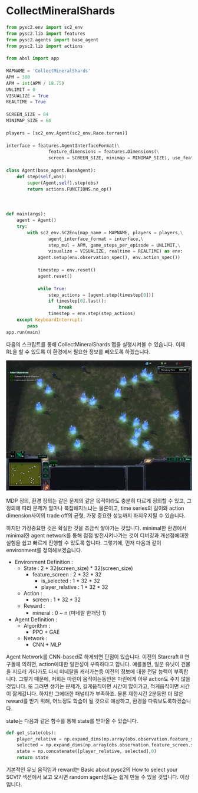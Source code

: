 # CollectMineralShards



```python
from pysc2.env import sc2_env
from pysc2.lib import features 
from pysc2.agents import base_agent
from pysc2.lib import actions

from absl import app

MAPNAME = 'CollectMineralShards'
APM = 300
APM = int(APM / 18.75)
UNLIMIT = 0
VISUALIZE = True
REALTIME = True

SCREEN_SIZE = 84
MINIMAP_SIZE = 64

players = [sc2_env.Agent(sc2_env.Race.terran)]

interface = features.AgentInterfaceFormat(\
                feature_dimensions = features.Dimensions(\
                screen = SCREEN_SIZE, minimap = MINIMAP_SIZE), use_feature_units = True)

class Agent(base_agent.BaseAgent):
    def step(self,obs):
        super(Agent,self).step(obs)
        return actions.FUNCTIONS.no_op()
    


def main(args):
    agent = Agent()
    try:
        with sc2_env.SC2Env(map_name = MAPNAME, players = players,\
                agent_interface_format = interface,\
                step_mul = APM, game_steps_per_episode = UNLIMIT,\
                visualize = VISUALIZE, realtime = REALTIME) as env:
            agent.setup(env.observation_spec(), env.action_spec())

            timestep = env.reset()
            agent.reset()

            while True:
                step_actions = [agent.step(timestep[0])]
                if timestep[0].last():
                    break
                timestep = env.step(step_actions)
    except KeyboardInterrupt:
        pass
app.run(main)
```

다음의 스크립트를 통해 CollectMineralShards 맵을 실행시켜볼 수 있습니다. 이제 RL을 할 수 있도록 이 환경에서 필요한 정보를 빼오도록 하겠습니다.

![](../.gitbook/assets/.png%20%281%29.png)



MDP 정의, 환경 정의는 같은 문제의 같은 목적이라도 충분히 다르게 정의할 수 있고, 그 정의에 따라 문제가 얼마나 복잡해지느냐는 물론이고, time series의 길이와 action dimension사이의 trade off의 균형, 가장 중요한 성능까지 좌지우지될 수 있습니다.

하지만 가장중요한 것은 확실한 것을 조금씩 쌓아가는 것입니다. minimal한 환경에서 minimal한 agent network를 통해 점점 발전시켜나가는 것이 디버깅과 개선점에대한 실험을 쉽고 빠르게 진행할 수 있도록 합니다. 그렇기에, 먼저 다음과 같이 environment를 정의해보겠습니다.

* Environment Definition :
  * State : 2 \* 32\(screen\_size\) \* 32\(screen\_size\)
    * feature\_screen : 2 \* 32 \* 32
      * is\_selected : 1 \* 32 \* 32
      * player\_relative : 1 \* 32 \* 32
  * Action : 
    * screen : 1 \* 32 \* 32
  * Reward : 
    * mineral : 0 ~ n \(미네랄 한개당 1\)
* Agent Definition :
  * Algorithm : 
    * PPO + GAE
  * Network :
    * CNN + MLP

Agent Network를 CNN-based로 하게되면 단점이 있습니다. 이전의 Starcraft II 연구들에 의하면, action에대한 일관성이 부족하다고 합니다. 예를들면, 일꾼 유닛이 건물을 지으러 가다가도 다시 미네랄을 캐러가는등 이전의 정보에 대한 전달 능력이 부족합니다. 그렇기 때문에, 저희는 마린이 움직이는동안은 마린에게 아무 action도 주지 않을 것입니다. 또 그러면 생기는 문제가, 길게움직이면 시간이 많이가고, 적게움직이면 시간이 짧게갑니다. 하지만 그에대한 패널티가 부족하죠. 물론 제한시간 2분동안 더 많은 reward를 받기 위해, 어느정도 학습이 될 것으로 예상하고, 환경을 다뤄보도록하겠습니다.

state는 다음과 같은 함수를 통해 state를 받아올 수 있습니다.

```python
def get_state(obs):
    player_relative = np.expand_dims(np.array(obs.observation.feature_screen.player_relative),0)
    selected = np.expand_dims(np.array(obs.observation.feature_screen.selected),0)
    state = np.concatenate([player_relative, selected],0)
    return state
```

기본적인 유닛 움직임과 reward는 Basic about pysc2의 How to select your SCV!? 섹션에서 보고 오시면 random agent정도는 쉽게 만들 수 있을 것입니다. 이상입니다.





